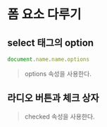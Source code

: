 # 폼 요소 다루기

## select 태그의 option

```js
document.name.name.options
```

> options 속성을 사용한다.

## 라디오 버튼과 체크 상자

> checked 속성을 사용한다.